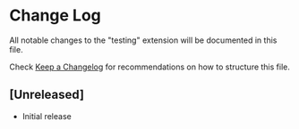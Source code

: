 # Change Log

All notable changes to the "testing" extension will be documented in this file.

Check [Keep a Changelog](http://keepachangelog.com/) for recommendations on how to structure this file.

## [Unreleased]

- Initial release
